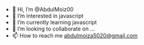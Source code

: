 - 👋 Hi, I’m @AbdulMoiz00
- 👀 I’m interested in javascript
- 🌱 I’m currently learning javascript
- 💞️ I’m looking to collaborate on ...
- 📫 How to reach me abdulmoiza5020@gmail.com

<!---
AbdulMoiz00/AbdulMoiz00 is a ✨ special ✨ repository because its `README.md` (this file) appears on your GitHub profile.
You can click the Preview link to take a look at your changes.
--->
